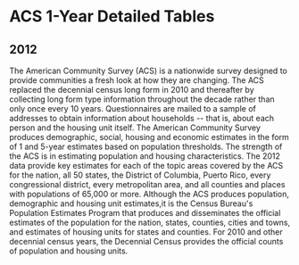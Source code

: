 # ACS 1-Year Detailed Tables

## 2012

<p>The American Community Survey (ACS) is a nationwide survey designed to provide
communities a fresh look at how they are changing. The ACS replaced the
decennial census long form in 2010 and thereafter by collecting long form type
information throughout the decade rather than only once every 10 years.
Questionnaires are mailed to a sample of addresses to obtain information about
households -- that is, about each person and the housing unit itself. The
American Community Survey produces demographic, social, housing and economic
estimates in the form of 1 and 5-year estimates based on population thresholds.
The strength of the ACS is in estimating population and housing characteristics.
The 2012 data provide key estimates for each of the topic areas covered by the
ACS for the nation, all 50 states, the District of Columbia, Puerto Rico, every
congressional district, every metropolitan area, and all counties and places
with populations of 65,000 or more. Although the ACS produces population,
demographic and housing unit estimates,it is the Census Bureau's Population
Estimates Program that produces and disseminates the official estimates of the
population for the nation, states, counties, cities and towns, and estimates of
housing units for states and counties. For 2010 and other decennial census
years, the Decennial Census provides the official counts of population and
housing units.</p>

